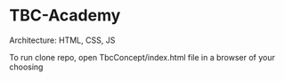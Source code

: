 # TBC-Academy


Architecture: HTML, CSS, JS


To run clone repo, open TbcConcept/index.html file in a browser of your choosing
